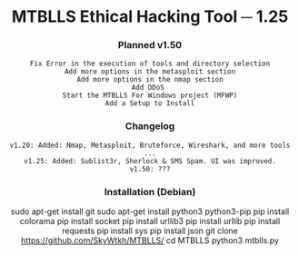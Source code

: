 <div align="center">
  <h1>MTBLLS Ethical Hacking Tool ─ 1.25</h1>
  
<h3>Planned v1.50</h3>
  
```
Fix Error in the execution of tools and directory selection
Add more options in the metasploit section
Add more options in the nmap section
Add DDoS 
Start the MTBLLS For Windows project (MFWP)
Add a Setup to Install
```
  
  <h3>Changelog</h3>
  
```
v1.20: Added: Nmap, Metasploit, Bruteforce, Wireshark, and more tools ...
v1.25: Added: Sublist3r, Sherlock & SMS Spam. UI was improved.
v1.50: ???
```
  <h3>Installation (Debian)</h3>

sudo apt-get install git
sudo apt-get install python3 python3-pip
pip install colorama
pip install socket
pip install urllib3
pip install urllib
pip install requests
pip install sys
pip install json
git clone https://github.com/SkyWtkh/MTBLLS/
cd MTBLLS
python3 mtblls.py

